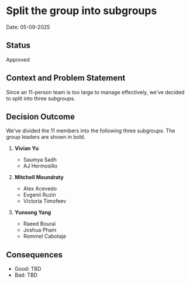 # Split the group into subgroups
Date: 05-09-2025

## Status
Approved

## Context and Problem Statement
Since an 11-person team is too large to manage effectively, we’ve decided to split into three subgroups.



## Decision Outcome
We’ve divided the 11 members into the following three subgroups. The group leaders are shown in bold.
 1. **Vivian Yu**
    - Saumya Sadh
    - AJ Hermosillo
 2. **Mitchell Moundraty**
    - Alex Acevedo
    - Evgenii Ruzin
    - Victoria Timofeev
 
 3. **Yunsong Yang**
    - Raeed Bourai
    - Joshua Pham
    - Rommel Cabotaje
 
## Consequences
- Good: TBD
- Bad: TBD
